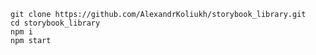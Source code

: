     
    git clone https://github.com/AlexandrKoliukh/storybook_library.git
    cd storybook_library
    npm i
    npm start
